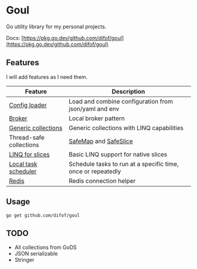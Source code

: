 # Goul

Go utility library for my personal projects.

Docs: [https://pkg.go.dev/github.com/difof/goul](https://pkg.go.dev/github.com/difof/goul)

## Features

I will add features as I need them.

| Feature                                          | Description                                                               |
|--------------------------------------------------|---------------------------------------------------------------------------|
| [Config loader](./config_loader/loader_test.go)  | Load and combine configuration from json/yaml and env                     |
| [Broker](./concurrency/broker_test.go)           | Local broker pattern                                                      |
| [Generic collections](./generics)                | Generic collections with LINQ capabilities                                |
| Thread-safe collections                          | [SafeMap](./generics/safemap.go) and [SafeSlice](./generics/safeslice.go) |
| [LINQ for slices](./generics/native_linq.go)     | Basic LINQ support for native slices                                      |
| [Local task scheduler](./task/scheduler_test.go) | Schedule tasks to run at a specific time, once or repeatedly              |
| [Redis](./redis)                                 | Redis connection helper                                                   |

## Usage

`go get github.com/difof/goul`

## TODO
- All collections from GoDS
- JSON serializable
- Stringer
